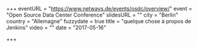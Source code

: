 +++
eventURL = "https://www.netways.de/events/osdc/overview/"
event = "Open Source Data Center Conference"
slidesURL = ""
city = "Berlin"
country = "Allemagne"
fuzzydate = true
title = "quelque chose à propos de Jenkins"
video = ""
date = "2017-05-16"

+++

